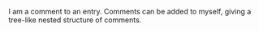 I am a comment to an entry. Comments can be added to myself, giving a tree-like nested structure of comments.